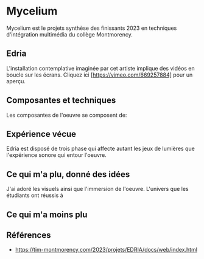 # Mycelium
Mycelium est le projets synthèse des finissants 2023 en techniques d'intégration multimédia du collège Montmorency.


## Edria


L'installation contemplative imaginée par cet artiste implique des vidéos en boucle sur les écrans. Cliquez ici [https://vimeo.com/669257884] pour un aperçu.



## Composantes et techniques

Les composantes de l'oeuvre se composent de:



## Expérience vécue
Edria est disposé de trois phase qui affecte autant les jeux de lumières que l'expérience sonore qui entour l'oeuvre.


## Ce qui m'a plu, donné des idées
J'ai adoré les visuels ainsi que l'immersion de l'oeuvre. L'univers que les étudiants ont réussis à 


## Ce qui m'a moins plu




## Références
- https://tim-montmorency.com/2023/projets/EDRIA/docs/web/index.html
